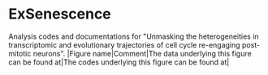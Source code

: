 # ExSenescence
Analysis codes and documentations for "Unmasking the heterogeneities in transcriptomic and evolutionary trajectories of cell cycle re-engaging post-mitotic neurons".
|Figure name|Comment|The data underlying this figure can be found at|The codes underlying this figure can be found at|
